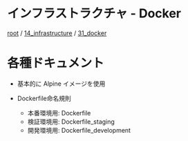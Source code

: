 # インフラストラクチャ - Docker

[root](./../../../README.md) 
/ [14_infrastructure](./../README.md) 
/ [31_docker](./README.md)

# 各種ドキュメント

* 基本的に Alpine イメージを使用

* Dockerfile命名規則
  * 本番環境用: Dockerfile
  * 検証環境用: Dockerfile_staging
  * 開発環境用: Dockerfile_development
